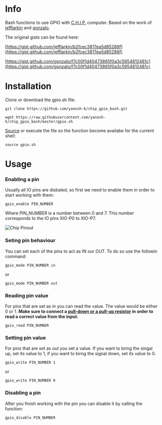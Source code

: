 # Info
Bash functions to use GPIO with [C.H.I.P.](https://getchip.com/pages/chip) computer. Based on the work of [jefflarkin](https://gist.github.com/jefflarkin) and [gonzalo](https://gist.github.com/gonzalo).

The original gists can be found here:

[https://gist.github.com/jefflarkin/b2fcec3817ea5d85288f](https://gist.github.com/jefflarkin/b2fcec3817ea5d85288f)

[https://gist.github.com/gonzalo/f7c00f1d40473865f0a3c5954812481c](https://gist.github.com/gonzalo/f7c00f1d40473865f0a3c5954812481c)

# Installation

Clone or download the gpio.sh file:

`git clone https://github.com/yanosh-k/chip_gpio_bash.git`

`wget https://raw.githubusercontent.com/yanosh-k/chip_gpio_bash/master/gpio.sh`

[Source](https://ss64.com/bash/source.html) or execute the file so the function become availabe for the current shell:

`source gpio.sh`

# Usage

### Enabling a pin
Usually all IO pins are disbaled, so first we need to enable them in order to start working with them:

`gpio_enable PIN_NUMBER`

Where PIN_NUMBER is a number between 0 and 7. This number corresponds to the IO pins XIO-P0 to XIO-P7.

![Chip Pinout](https://docs.getchip.com/images/chip_pinouts.jpg)

### Seting pin behaviour
You can set each of the pins to act as IN our OUT. To do so use the followin command:

`gpio_mode PIN_NUMBER in`

or

`gpio_mode PIN_NUMBER out`

### Reading pin value
For pins that are set as *in* you can read the value. The value would be either 0 or 1. **Make sure to connect a [pull-down or a pull-up resistor](http://www.resistorguide.com/pull-up-resistor_pull-down-resistor/) in order to read a correct value from the input.**

`gpio_read PIN_NUMBER`

### Setting pin value
For pins that are set as *out* you set a value. If you want to bring the singal up, set its value to 1, if you want to birng the signal down, set its value to 0.

`gpio_write PIN_NUMBER 1`

or

`gpio_write PIN_NUMBER 0`

### Disabling a pin
After you finish working with the pin you can disable it by calling the function:

`gpio_disable PIN_NUMBER`